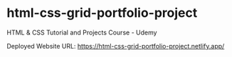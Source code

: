 # html-css-grid-portfolio-project
HTML &amp; CSS Tutorial and Projects Course - Udemy

Deployed Website URL:
https://html-css-grid-portfolio-project.netlify.app/
